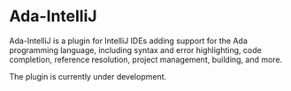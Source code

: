 # Ada-IntelliJ

Ada-IntelliJ is a plugin for IntelliJ IDEs adding support for the Ada programming language, including syntax and error highlighting, code completion, reference resolution, project management, building, and more.

The plugin is currently under development.
